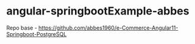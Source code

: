 # angular-springbootExample-abbes
Repo base - https://github.com/abbes1960/e-Commerce-Angular11-Springboot-PostgreSQL
